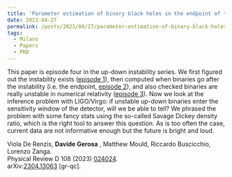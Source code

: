 ```yaml
---
title: 'Parameter estimation of binary black holes in the endpoint of the up-down instability'
date: 2023-04-27
permalink: /posts/2023/04/27/parameter-estimation-of-binary-black-holes-in-the-endpoint-of-the-up-down-instability
tags:
  - Milano
  - Papers
  - PRD
---
```


This paper is episode four in the up-down instability series. We first figured out the instability exists ([episode 1](<../../../../../index.html?p=2102>)), then computed when binaries go after the instability (i.e. the endpoint, [episode 2](<../../../../../index.html?p=3077>)), and also checked binaries are really unstable in numerical relativity ([episode 3](<../../../../../index.html?p=3755>)). Now we look at the inference problem with LIGO/Virgo: if unstable up-down binaries enter the sensitivity window of the detector, will we be able to tell? We phrased the problem with some fancy stats using the so-called Savage Dickey density ratio, which is the right tool to answer this question. As is too often the case, current data are not informative enough but the future is bright and loud. 

Viola De Renzis, **Davide Gerosa** , Matthew Mould, Riccardo Buscicchio, Lorenzo Zanga.  
Physical Review D 108 (2023) [024024](<https://journals.aps.org/prd/abstract/10.1103/PhysRevD.108.024024>).  
arXiv:[](<https://arxiv.org/abs/2204.00026>)[](<https://arxiv.org/abs/2204.03423>)[2304.13063](<https://arxiv.org/abs/2304.13063>) [gr-qc].

